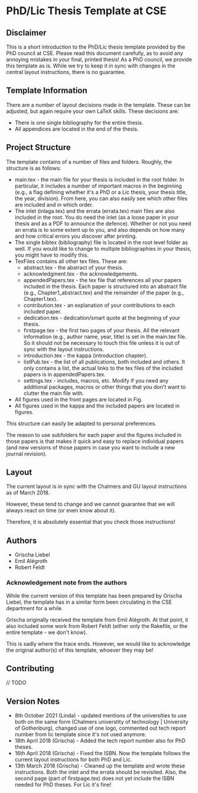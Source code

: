# PhD/Lic Thesis Template at CSE

## Disclaimer
This is a short introduction to the PhD/Lic thesis template provided by the PhD council at CSE.
Please read this document carefully, as to avoid any annoying mistakes in your final, printed thesis!
As a PhD council, we provide this template as is.
While we try to keep it in sync with changes in the central layout instructions, there is no guarantee.


## Template Information
There are a number of layout decisions made in the template.
These can be adjusted, but again require your own LaTeX skills.
These decisions are:

- There is one single bibliography for the entire thesis.
- All appendices are located in the end of the thesis.


## Project Structure
The template contains of a number of files and folders.
Roughly, the structure is as follows:
- main.tex - the main file for your thesis is included in the root folder. In particular, it includes a number of important macros in the beginning (e.g., a flag defining whether it's a PhD or a Lic thesis, your thesis title, the year, division). From here, you can also easily see which other files are included and in which order.
- The inlet (inlaga.tex) and the errata (errata.tex) main files are also included in the root. You do need the inlet (as a loose paper in your thesis and as a PDF to announce the defence). Whether or not you need an errata is to some extent up to you, and also depends on how many and how critical errors you discover after printing.
- The single bibtex (bibliography) file is located in the root level folder as well. If you would like to change to multiple bibliographies in your thesis, you might have to modify this.
- TexFiles contains all other tex files. These are:
    - abstract.tex - the abstract of your thesis.
    - acknowledgment.tex - the acknowledgements.
    - appendedPapers.tex - the tex file that references all your papers included in the thesis. Each paper is structured into an abstract file (e.g., Chapter1_abstract.tex) and the remainder of the paper (e.g., Chapter1.tex).
    - contribution.tex - an explanation of your contributions to each included paper.
    - dedication.tex - dedication/smart quote at the beginning of your thesis.
    - firstpage.tex - the first two pages of your thesis. All the relevant information (e.g., author name, year, title) is set in the main.tex file. So it should not be necessary to touch this file unless it is out of sync with the layout instructions.
    - introduction.tex - the kappa (introduction chapter).
    - listPub.tex - the list of all publications, both included and others. It only contains a list, the actual links to the tex files of the included papers is in appendedPapers.tex.
    - settings.tex - includes, macros, etc. Modify if you need any additional packages, macros or other things that you don't want to clutter the main file with.
- All figures used in the front pages are located in Fig.
- All figures used in the kappa and the included papers are located in figures.

This structure can easily be adapted to personal preferences.

The reason to use subfolders for each paper and the figures included in those papers is that makes it quick and easy to replace individual papers (and new versions of those papers in case you want to include a new journal revision).


## Layout
The current layout is in sync with the Chalmers and GU layout instructions as of March 2018.

However, these tend to change and we cannot guarantee that we will always react on time (or even know about it).

Therefore, it is absolutely essential that you check those instructions!


## Authors
- Grischa Liebel
- Emil Alégroth
- Robert Feldt

### Acknowledgement note from the authors
While the current version of this template has been prepared by Grischa Liebel, the template has in a similar form been circulating in the CSE department for a while.

Grischa originally received the template from Emil Alégroth. At that point, it also included some work from Robert Feldt (either only the Rakefile, or the entire template - we don't know).

This is sadly where the trace ends.
However, we would like to acknowledge the original author(s) of this template, whoever they may be!


## Contributing

// TODO


## Version Notes
- 8th October 2021 (Linda) - updated mentions of the universities to use both on the same form (Chalmers universtity of technology | University of Gothenburg), changed use of one logo, commented out tech report number from lic template since it's not used anymore. 
- 18th April 2018 (Grischa) - Added the tech report number also for PhD theses.
- 16th April 2018 (Grischa) - Fixed the ISBN. Now the template follows the current layout instructions for both PhD and Lic.
- 13th March 2018 (Grischa) - Cleaned up the template and wrote these instructions. Both the inlet and the errata should be revisited. Also, the second page (part of firstpage.tex) does not yet include the ISBN needed for PhD theses. For Lic it's fine!
